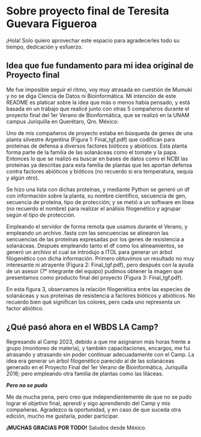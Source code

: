 # Sobre proyecto final de Teresita Guevara Figueroa
¡Hola!
Solo quiero aprovechar este espacio para agradecerles todo su tiempo, dedicación y esfuerzo.

## Idea que fue fundamento para mi idea original de **Proyecto final**
Me fue imposible seguir el ritmo, voy muy atrasada en cuestión de Mumuki y no se diga Ciencia de Datos ni Bioinformática.
Mi intención de este README es platicar sobre la idea que más o menos había pensado, y está basada en un trabajo que realicé junto con otras 5 compañeros
durante el proyecto final del 1er Verano de Bionformática, que se realizó en la UNAM campus Juriquilla en Querétaro, Qro. México:

Uno de mis compañeros de proyecto estaba en búsqueda de genes de una planta silvestre Argentina (Figura 1: Final_tgf.pdf) que codifican para proteínas
de defensa a diversos factores bióticos y abióticos.
Esta planta forma parte de la familia de las solanáceas como el tomate y la papa.
Entonces lo que se realizó es buscar en bases de datos como el NCBI las proteínas ya descritas para esta familia de plantas que les aportan defensa contra
factores abióticos y bióticos (no recuerdo si era temperatura, sequía y algún otro).

Se hizo una lista con dichas proteínas, y mediante Python se generó un df con información sobre la planta, su nombre científico, secuencia de gen, secuencia
de proteína, tipo de protección; y se metió a un software en línea (no recuerdo el nombre) para realizar el análisis filogenético y agrupar según 
el tipo de protección.

Empleando el servidor de forma remota que usamos durante el Verano, y empleando un archivo .fasta con las sencuencias se alinearon las sencuencias de las
proteínas expresadas por los genes de resistencia a solanáceas.
Después empleando tanto el df como los alineamientos, se generó un archivo el cual se introdujo a ITOL para generar un árbol filogenético con dicha información.
Primero obtuvimos un resultado no muy interesante ni atrayente (Figura 2: Final_tgf.pdf), pero después con la ayuda de un asesor (7° integrante del equipo)
pudimos obtener la imagen que presentamos como producto final del proyecto (Figura 3: Final_tgf.pdf).

En esta figura 3, observamos la relación filogenética entre las especies de solanáceas y sus proteínas de resistencia a factores bióticos y abióticos.
No recuerdo bien qué significan los colores, pero cada uno representa un factor abiótico.

## ¿Qué pasó ahora en el WBDS LA Camp?
Regresando al Camp 2023, debido a que me asignaron más horas frente a grupo (monitoreo de materia), y también capacitaciones, encargos, me fui atrasando y
atrasando sin poder continuar adecuadamente con el Camp. 
La idea era generar un árbol filogenético parecido al de las solanáceas generado en el Proyecto Final del 1er Verano de Bioinformática, Juriquilla 2016; pero empleando otra familia de plantas como las liláceas.

***Pero no se pudo***

Me da mucha pena, pero creo que independientemente de que no se pudo lograr el objetivo final,
aprendí y sigo aprendiendo del Camp y mis compañeras. Agradezco la oportunidad, y en caso de que suceda otra edición, mucho me gustaría, poder participar.

**¡MUCHAS GRACIAS POR TODO!**
Saludos desde México.
